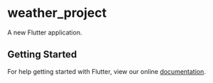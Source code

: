 # weather_project

A new Flutter application.

## Getting Started

For help getting started with Flutter, view our online
[documentation](https://flutter.io/).
